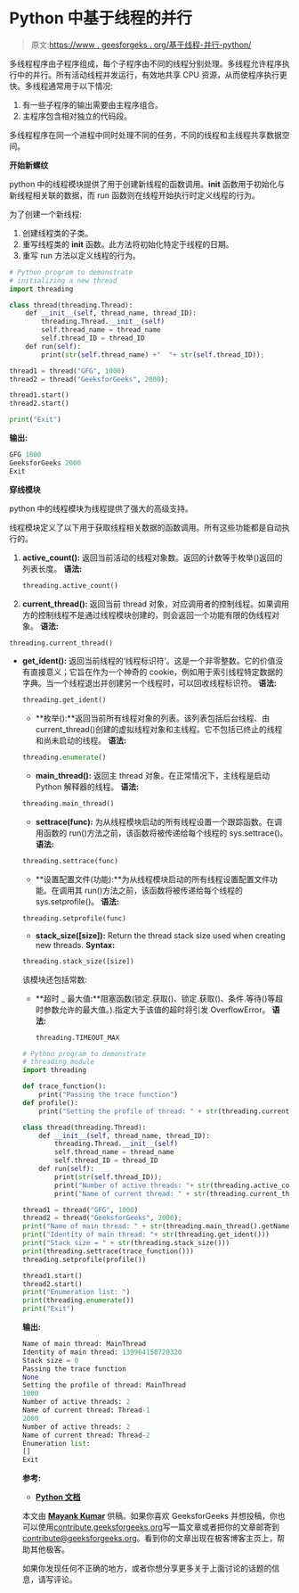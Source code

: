 # Python 中基于线程的并行

> 原文:[https://www . geesforgeks . org/基于线程-并行-python/](https://www.geeksforgeeks.org/thread-based-parallelism-python/)

多线程程序由子程序组成，每个子程序由不同的线程分别处理。多线程允许程序执行中的并行。所有活动线程并发运行，有效地共享 CPU 资源，从而使程序执行更快。多线程通常用于以下情况:

1.  有一些子程序的输出需要由主程序组合。
2.  主程序包含相对独立的代码段。

多线程程序在同一个进程中同时处理不同的任务，不同的线程和主线程共享数据空间。

**开始新螺纹**

python 中的线程模块提供了用于创建新线程的函数调用。__init__ 函数用于初始化与新线程相关联的数据，而 run 函数则在线程开始执行时定义线程的行为。

为了创建一个新线程:

1.  创建线程类的子类。
2.  重写线程类的 __init__ 函数。此方法将初始化特定于线程的日期。
3.  重写 run 方法以定义线程的行为。

```py
# Python program to demonstrate
# initializing a new thread
import threading

class thread(threading.Thread):
    def __init__(self, thread_name, thread_ID):
        threading.Thread.__init__(self)
        self.thread_name = thread_name
        self.thread_ID = thread_ID
    def run(self):
        print(str(self.thread_name) +"  "+ str(self.thread_ID));

thread1 = thread("GFG", 1000)
thread2 = thread("GeeksforGeeks", 2000);

thread1.start()
thread2.start()

print("Exit")
```

**输出:**

```py
GFG 1000
GeeksforGeeks 2000
Exit
```

**穿线模块**

python 中的线程模块为线程提供了强大的高级支持。

线程模块定义了以下用于获取线程相关数据的函数调用。所有这些功能都是自动执行的。

1.  **active_count():** 返回当前活动的线程对象数。返回的计数等于枚举()返回的列表长度。
    **语法:**

    ```py
    threading.active_count()
    ```

2.  **current_thread():** 返回当前 thread 对象，对应调用者的控制线程。如果调用方的控制线程不是通过线程模块创建的，则会返回一个功能有限的伪线程对象。
    **语法:**

```py
threading.current_thread()
```

*   **get_ident():** 返回当前线程的‘线程标识符’。这是一个非零整数。它的价值没有直接意义；它旨在作为一个神奇的 cookie，例如用于索引线程特定数据的字典。当一个线程退出并创建另一个线程时，可以回收线程标识符。
    **语法:**

    ```py
    threading.get_ident()
    ```

    *   **枚举():**返回当前所有线程对象的列表。该列表包括后台线程、由 current_thread()创建的虚拟线程对象和主线程。它不包括已终止的线程和尚未启动的线程。
    **语法:**

    ```py
    threading.enumerate()
    ```

    *   **main_thread():** 返回主 thread 对象。在正常情况下，主线程是启动 Python 解释器的线程。
    **语法:**

    ```py
    threading.main_thread()
    ```

    *   **settrace(func):** 为从线程模块启动的所有线程设置一个跟踪函数。在调用函数的 run()方法之前，该函数将被传递给每个线程的 sys.settrace()。
    **语法:**

    ```py
    threading.settrace(func)
    ```

    *   **设置配置文件(功能):**为从线程模块启动的所有线程设置配置文件功能。在调用其 run()方法之前，该函数将被传递给每个线程的 sys.setprofile()。
    **语法:**

    ```py
    threading.setprofile(func)
    ```

    *   **stack_size([size]):** Return the thread stack size used when creating new threads.
    **Syntax:**

    ```py
    threading.stack_size([size])
    ```

    该模块还包括常数:

    *   **超时 _ 最大值:**阻塞函数(锁定.获取()、锁定.获取()、条件.等待()等超时参数允许的最大值。).指定大于该值的超时将引发 OverflowError。
        **语法:**

        ```py
        threading.TIMEOUT_MAX
        ```

    ```py
    # Python program to demonstrate
    # threading module
    import threading

    def trace_function():
        print("Passing the trace function")
    def profile():
        print("Setting the profile of thread: " + str(threading.current_thread().getName()))

    class thread(threading.Thread):
        def __init__(self, thread_name, thread_ID):
            threading.Thread.__init__(self)
            self.thread_name = thread_name
            self.thread_ID = thread_ID
        def run(self):
            print(str(self.thread_ID));
            print("Number of active threads: "+ str(threading.active_count()))
            print("Name of current thread: " + str(threading.current_thread().getName()))

    thread1 = thread("GFG", 1000)
    thread2 = thread("GeeksforGeeks", 2000);
    print("Name of main thread: " + str(threading.main_thread().getName()))
    print("Identity of main thread: "+ str(threading.get_ident()))
    print("Stack size = " + str(threading.stack_size()))
    print(threading.settrace(trace_function()))
    threading.setprofile(profile())

    thread1.start()
    thread2.start()
    print("Enumeration list: ")
    print(threading.enumerate())
    print("Exit")
    ```

    **输出:**

    ```py
    Name of main thread: MainThread
    Identity of main thread: 139964150720320
    Stack size = 0
    Passing the trace function
    None
    Setting the profile of thread: MainThread
    1000
    Number of active threads: 2
    Name of current thread: Thread-1
    2000
    Number of active threads: 2
    Name of current thread: Thread-2
    Enumeration list: 
    []
    Exit
    ```

    **参考:**

    *   **[Python 文档](https://docs.python.org/3/library/threading.html)**

    本文由 [**Mayank Kumar**](https://www.linkedin.com/in/mayank-kumar-a9058b137/) 供稿。如果你喜欢 GeeksforGeeks 并想投稿，你也可以使用[contribute.geeksforgeeks.org](http://www.contribute.geeksforgeeks.org)写一篇文章或者把你的文章邮寄到 contribute@geeksforgeeks.org。看到你的文章出现在极客博客主页上，帮助其他极客。

    如果你发现任何不正确的地方，或者你想分享更多关于上面讨论的话题的信息，请写评论。
